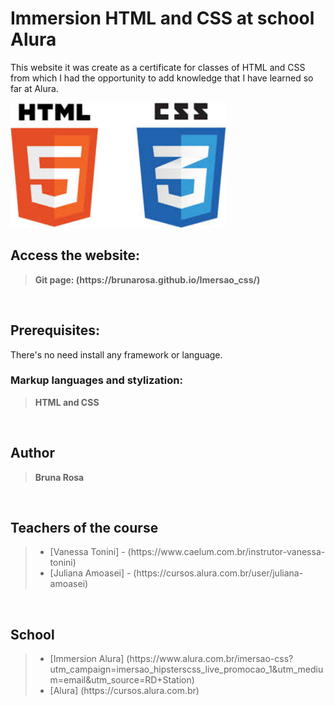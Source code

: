 <h1> Immersion HTML and CSS at school Alura</h1>

This website it was create as a certificate for classes of HTML and CSS from which I had the opportunity to add knowledge that I have learned so far at Alura.

<img src="./src/files/icones-css-html.jpeg" alt="Icons HTML and Css" height="200">

<br>
<h2>Access the website:</h2>
<blockquote><b>Git page: (https://brunarosa.github.io/Imersao_css/)</b></blockquote>

<br>
<h2>Prerequisites: </h2>

There's no need install any framework or language.

<h3> Markup languages and stylization:</h3>
<blockquote><b>HTML and CSS</b></blockquote>

<br>
<h2>Author</h2>
<blockquote><b>Bruna Rosa</b></blockquote>

<br>
<h2>Teachers of the course</h2>
<blockquote>
    <ul>
        <li>[Vanessa Tonini] - (https://www.caelum.com.br/instrutor-vanessa-tonini)</li>
        <li>[Juliana Amoasei] - (https://cursos.alura.com.br/user/juliana-amoasei)</li>
    </ul>
</blockquote>

<br>
<h2>School</h2>

<blockquote>
    <ul>
        <li>[Immersion Alura]
            (https://www.alura.com.br/imersao-css?utm_campaign=imersao_hipsterscss_live_promocao_1&utm_medium=email&utm_source=RD+Station)
        </li>
        <li>[Alura] (https://cursos.alura.com.br)</li>
    </ul>
</blockquote>